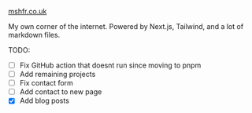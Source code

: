 [mshfr.co.uk](https://mshfr.co.uk/)

My own corner of the internet. Powered by Next.js, Tailwind, and a lot of markdown files.

TODO:

- [ ] Fix GitHub action that doesnt run since moving to pnpm
- [ ] Add remaining projects
- [ ] Fix contact form
- [ ] Add contact to new page
- [x] Add blog posts
